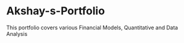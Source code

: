 # Akshay-s-Portfolio
This portfolio covers various Financial Models, Quantitative and Data Analysis 
